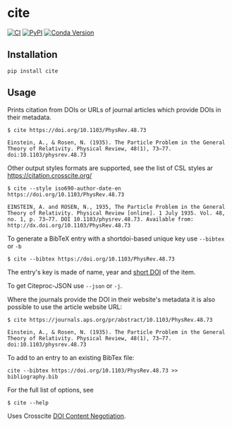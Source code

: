 # cite

[![CI](https://img.shields.io/github/actions/workflow/status/rgieseke/cite/main.yml?branch=main&style=for-the-badge&label=actions&logo=github&logoColor=white)](https://github.com/rgieseke/cite/actions)
[![PyPI](https://img.shields.io/pypi/v/cite.svg?style=for-the-badge)](https://pypi.org/project/cite/)
[![Conda Version](https://img.shields.io/conda/vn/conda-forge/cite.svg?style=for-the-badge)](https://anaconda.org/conda-forge/cite)

## Installation

```
pip install cite
```

## Usage

Prints citation from DOIs or URLs of journal articles which provide DOIs in their
metadata.

```
$ cite https://doi.org/10.1103/PhysRev.48.73

Einstein, A., & Rosen, N. (1935). The Particle Problem in the General Theory of Relativity. Physical Review, 48(1), 73–77. doi:10.1103/physrev.48.73
```

Other output styles formats are supported, see the list of CSL styles ar <https://citation.crosscite.org/>

```
$ cite --style iso690-author-date-en https://doi.org/10.1103/PhysRev.48.73

EINSTEIN, A. and ROSEN, N., 1935, The Particle Problem in the General Theory of Relativity. Physical Review [online]. 1 July 1935. Vol. 48, no. 1, p. 73–77. DOI 10.1103/physrev.48.73. Available from: http://dx.doi.org/10.1103/PhysRev.48.73
```

To generate a BibTeX entry with a shortdoi-based unique key use `--bibtex` or `-b`

```
$ cite --bibtex https://doi.org/10.1103/PhysRev.48.73
```

The entry's key is made of name, year and [short DOI](http://shortdoi.org/) of the item.

To get Citeproc-JSON use `--json` or `-j`.

Where the journals provide the DOI in their website's metadata it is also
possible to use the article website URL:
```
$ cite https://journals.aps.org/pr/abstract/10.1103/PhysRev.48.73

Einstein, A., & Rosen, N. (1935). The Particle Problem in the General Theory of Relativity. Physical Review, 48(1), 73–77. doi:10.1103/physrev.48.73
```

To add to an entry to an existing BibTex file:

```
cite --bibtex https://doi.org/10.1103/PhysRev.48.73 >> bibliography.bib
```

For the full list of options, see
```
$ cite --help
```

Uses Crosscite [DOI Content Negotiation](https://citation.crosscite.org/).
